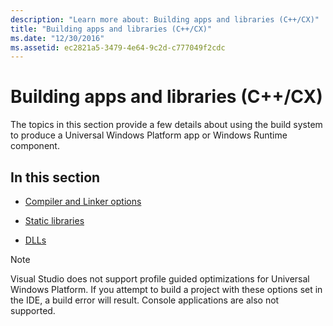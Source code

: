 ```yaml
---
description: "Learn more about: Building apps and libraries (C++/CX)"
title: "Building apps and libraries (C++/CX)"
ms.date: "12/30/2016"
ms.assetid: ec2821a5-3479-4e64-9c2d-c777049f2cdc
---
```

# Building apps and libraries (C++/CX)

The topics in this section provide a few details about using the build system to produce a Universal Windows Platform app or Windows Runtime component.

## In this section

- [Compiler and Linker options](../cppcx/compiler-and-linker-options-c-cx.md)

- [Static libraries](../cppcx/static-libraries-c-cx.md)

- [DLLs](../cppcx/dlls-c-cx.md)

>[!NOTE]
>Visual Studio does not support profile guided optimizations for Universal Windows Platform. If you attempt to build a project with these options set in the IDE, a build error will result. Console applications are also not supported.
